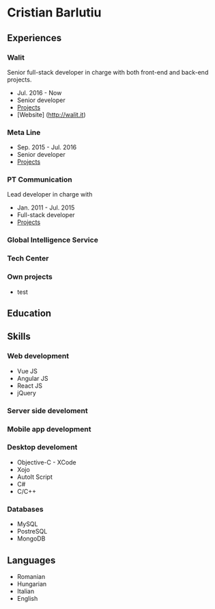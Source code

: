 # Cristian Barlutiu

## Experiences

### Walit
Senior full-stack developer in charge with both front-end and back-end projects.

* Jul. 2016 - Now
* Senior developer
* [Projects](projects/walit/walit.md)
* [Website] (http://walit.it)

### Meta Line

* Sep. 2015 - Jul. 2016
* Senior developer
* [Projects](projects/metaline/metaline.md)

### PT Communication
Lead developer in charge with

* Jan. 2011 - Jul. 2015
* Full-stack developer
* [Projects](projects/ptcommunication/ptcommunication.md)

### Global Intelligence Service

### Tech Center

### Own projects
* test

## Education

## Skills

### Web development
* Vue JS
* Angular JS
* React JS
* jQuery

### Server side develoment
### Mobile app development
### Desktop develoment
* Objective-C - XCode
* Xojo
* AutoIt Script
* C#
* C/C++


### Databases
* MySQL
* PostreSQL
* MongoDB

## Languages
* Romanian
* Hungarian
* Italian
* English
